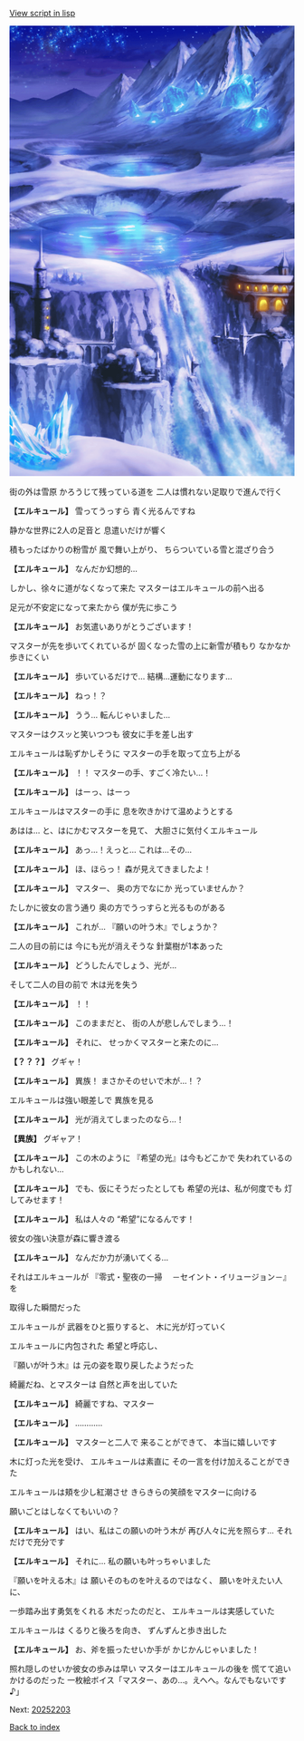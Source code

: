 [View script in lisp](../scripts/20252202.txt)

![highland_snow.png](../images/backgrounds/highland_snow.png)

街の外は雪原
かろうじて残っている道を
二人は慣れない足取りで進んで行く

**【エルキュール】**
雪ってうっすら
青く光るんですね

静かな世界に2人の足音と
息遣いだけが響く

積もったばかりの粉雪が
風で舞い上がり、
ちらついている雪と混ざり合う

**【エルキュール】**
なんだか幻想的…

しかし、徐々に道がなくなって来た
マスターはエルキュールの前へ出る

足元が不安定になって来たから
僕が先に歩こう

**【エルキュール】**
お気遣いありがとうございます！

マスターが先を歩いてくれているが
固くなった雪の上に新雪が積もり
なかなか歩きにくい

**【エルキュール】**
歩いているだけで…
結構…運動になります…

**【エルキュール】**
ねっ！？

**【エルキュール】**
うう…
転んじゃいました…

マスターはクスッと笑いつつも
彼女に手を差し出す

エルキュールは恥ずかしそうに
マスターの手を取って立ち上がる

**【エルキュール】**
！！
マスターの手、すごく冷たい…！

**【エルキュール】**
はーっ、はーっ

エルキュールはマスターの手に
息を吹きかけて温めようとする

あはは…
と、はにかむマスターを見て、
大胆さに気付くエルキュール

**【エルキュール】**
あっ…！えっと…
これは…その…

**【エルキュール】**
ほ、ほらっ！
森が見えてきましたよ！

**【エルキュール】**
マスター、
奥の方でなにか
光っていませんか？

たしかに彼女の言う通り
奥の方でうっすらと光るものがある

**【エルキュール】**
これが…
『願いの叶う木』でしょうか？

二人の目の前には
今にも光が消えそうな
針葉樹が1本あった

**【エルキュール】**
どうしたんでしょう、光が…

そして二人の目の前で
木は光を失う

**【エルキュール】**
！！

**【エルキュール】**
このままだと、
街の人が悲しんでしまう…！

**【エルキュール】**
それに、
せっかくマスターと来たのに…

**【？？？】**
グギャ！

**【エルキュール】**
異族！
まさかそのせいで木が…！？

エルキュールは強い眼差しで
異族を見る

**【エルキュール】**
光が消えてしまったのなら…！

**【異族】**
グギャア！

**【エルキュール】**
この木のように
『希望の光』は今もどこかで
失われているのかもしれない…

**【エルキュール】**
でも、仮にそうだったとしても
希望の光は、私が何度でも
灯してみせます！

**【エルキュール】**
私は人々の
“希望”になるんです！

彼女の強い決意が森に響き渡る

**【エルキュール】**
なんだか力が湧いてくる…

それはエルキュールが
『零式・聖夜の一掃
　－セイント・イリュージョン－』を

取得した瞬間だった

エルキュールが
武器をひと振りすると、
木に光が灯っていく

エルキュールに内包された
希望と呼応し、

『願いが叶う木』は
元の姿を取り戻したようだった

綺麗だね、とマスターは
自然と声を出していた

**【エルキュール】**
綺麗ですね、マスター

**【エルキュール】**
…………

**【エルキュール】**
マスターと二人で
来ることができて、
本当に嬉しいです

木に灯った光を受け、
エルキュールは素直に
その一言を付け加えることができた

エルキュールは頬を少し紅潮させ
きらきらの笑顔をマスターに向ける

願いごとはしなくてもいいの？

**【エルキュール】**
はい、私はこの願いの叶う木が
再び人々に光を照らす…
それだけで充分です

**【エルキュール】**
それに…
私の願いも叶っちゃいました

『願いを叶える木』は
願いそのものを叶えるのではなく、
願いを叶えたい人に、

一歩踏み出す勇気をくれる
木だったのだと、
エルキュールは実感していた

エルキュールは
くるりと後ろを向き、
ずんずんと歩き出した

**【エルキュール】**
お、斧を振ったせいか手が
かじかんじゃいました！

照れ隠しのせいか彼女の歩みは早い
マスターはエルキュールの後を
慌てて追いかけるのだった
一枚絵ボイス「マスター、あの…。えへへ。なんでもないです♪」

Next: [20252203](20252203.md)

[Back to index](index.md)
